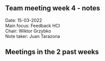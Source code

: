 ## Team meeting week 4 - notes
Date:           15-03-2022\
Main focus:     Feedback HCI\
Chair:         Wiktor Grzybko\
Note taker:     Juan Tarazona

## Meetings in the 2 past weeks